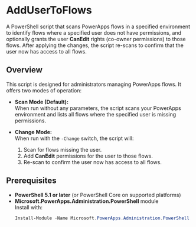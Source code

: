 # AddUserToFlows

A PowerShell script that scans PowerApps flows in a specified environment to identify flows where a specified user does not have permissions, and optionally grants the user **CanEdit** rights (co-owner permissions) to those flows. After applying the changes, the script re-scans to confirm that the user now has access to all flows.

## Overview

This script is designed for administrators managing PowerApps flows. It offers two modes of operation:

- **Scan Mode (Default):**  
  When run without any parameters, the script scans your PowerApps environment and lists all flows where the specified user is missing permissions.

- **Change Mode:**  
  When run with the `-Change` switch, the script will:
  1. Scan for flows missing the user.
  2. Add **CanEdit** permissions for the user to those flows.
  3. Re-scan to confirm the user now has access to all flows.

## Prerequisites

- **PowerShell 5.1 or later** (or PowerShell Core on supported platforms)
- **Microsoft.PowerApps.Administration.PowerShell** module  
  Install with:
  ```powershell
  Install-Module -Name Microsoft.PowerApps.Administration.PowerShell -Force -AllowClobber
